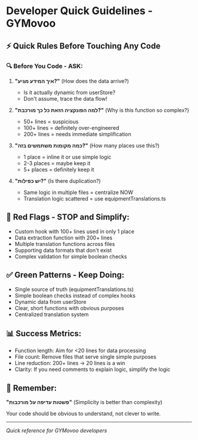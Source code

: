 # Developer Quick Guidelines - GYMovoo

## ⚡ Quick Rules Before Touching Any Code

### 🔍 Before You Code - ASK:

1. **"איך המידע מגיע?"** (How does the data arrive?)
   - Is it actually dynamic from userStore?
   - Don't assume, trace the data flow!

2. **"למה הפונקציה הזאת כל כך מורכבת?"** (Why is this function so complex?)
   - 50+ lines = suspicious
   - 100+ lines = definitely over-engineered
   - 200+ lines = needs immediate simplification

3. **"כמה מקומות משתמשים בזה?"** (How many places use this?)
   - 1 place = inline it or use simple logic
   - 2-3 places = maybe keep it
   - 5+ places = definitely keep it

4. **"יש כפילות?"** (Is there duplication?)
   - Same logic in multiple files = centralize NOW
   - Translation logic scattered = use equipmentTranslations.ts

## 🚨 Red Flags - STOP and Simplify:

- Custom hook with 100+ lines used in only 1 place
- Data extraction function with 200+ lines
- Multiple translation functions across files
- Supporting data formats that don't exist
- Complex validation for simple boolean checks

## ✅ Green Patterns - Keep Doing:

- Single source of truth (equipmentTranslations.ts)
- Simple boolean checks instead of complex hooks
- Dynamic data from userStore
- Clear, short functions with obvious purposes
- Centralized translation system

## 📊 Success Metrics:

- Function length: Aim for <20 lines for data processing
- File count: Remove files that serve single simple purposes
- Line reduction: 200+ lines → 20 lines is a win
- Clarity: If you need comments to explain logic, simplify the logic

## 🎯 Remember:

**"פשטות עדיפה על מורכבות"** (Simplicity is better than complexity)

Your code should be obvious to understand, not clever to write.

---

_Quick reference for GYMovoo developers_
